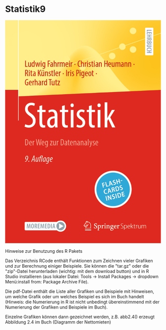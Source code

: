 # Statistik9

![alt text](https://github.com/SFRI-SDS-lmu/Statistik9/blob/main/media_111032183.jpeg?raw=true)

Hinweise zur Benutzung des R Pakets

Das Verzeichnis RCode enthält Funktionen zum Zeichnen vieler Grafiken und zur Berechnung einiger Beispiele. Sie können die "tar.gz" oder die "zip"-Datei herunterladen (wichtig: mit dem download button) und in R Studio installieren (aus lokaler Datei: Tools -> Install Packages -> dropdown Menü:install from: Package Archive File).

Die pdf-Datei enthält die Liste aller Grafiken und Beispiele mit Hinweisen, um welche Grafik oder um welches Beispiel es sich im Buch handelt (Hinweis: die Numerierung in R ist nicht unbedingt übereinstimmend mit der Numerierung der Grafiken und Beispiele im Buch).

Einzelne Grafiken können dann gezeichnet werden, z.B. 
abb2.4()
erzeugt Abbildung 2.4 im Buch (Diagramm der Nettomieten)

